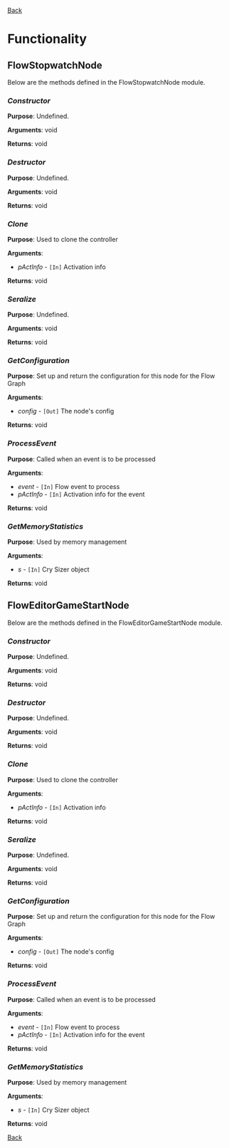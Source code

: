[Back](TechDoc_Architecture_Game_Node_General.md)

# Functionality #

## FlowStopwatchNode ##
Below are the methods defined in the FlowStopwatchNode module.

### **_Constructor_** ###
**Purpose**:
Undefined.

**Arguments**:
void

**Returns**:
void


### **_Destructor_** ###
**Purpose**:
Undefined.

**Arguments**:
void

**Returns**:
void


### **_Clone_** ###
**Purpose**:
Used to clone the controller

**Arguments**:
  * _pActInfo_ - `[In]` Activation info

**Returns**:
void


### **_Seralize_** ###
**Purpose**:
Undefined.

**Arguments**:
void

**Returns**:
void


### **_GetConfiguration_** ###
**Purpose**:
Set up and return the configuration for this node for the Flow Graph

**Arguments**:
  * _config_ - `[Out]` The node's config

**Returns**:
void


### **_ProcessEvent_** ###
**Purpose**:
Called when an event is to be processed

**Arguments**:
  * _event_ - `[In]` Flow event to process
  * _pActInfo_ - `[In]` Activation info for the event

**Returns**:
void


### **_GetMemoryStatistics_** ###
**Purpose**:
Used by memory management

**Arguments**:
  * _s_ - `[In]` Cry Sizer object

**Returns**:
void


## FlowEditorGameStartNode ##
Below are the methods defined in the FlowEditorGameStartNode module.

### **_Constructor_** ###
**Purpose**:
Undefined.

**Arguments**:
void

**Returns**:
void


### **_Destructor_** ###
**Purpose**:
Undefined.

**Arguments**:
void

**Returns**:
void


### **_Clone_** ###
**Purpose**:
Used to clone the controller

**Arguments**:
  * _pActInfo_ - `[In]` Activation info

**Returns**:
void


### **_Seralize_** ###
**Purpose**:
Undefined.

**Arguments**:
void

**Returns**:
void


### **_GetConfiguration_** ###
**Purpose**:
Set up and return the configuration for this node for the Flow Graph

**Arguments**:
  * _config_ - `[Out]` The node's config

**Returns**:
void


### **_ProcessEvent_** ###
**Purpose**:
Called when an event is to be processed

**Arguments**:
  * _event_ - `[In]` Flow event to process
  * _pActInfo_ - `[In]` Activation info for the event

**Returns**:
void


### **_GetMemoryStatistics_** ###
**Purpose**:
Used by memory management

**Arguments**:
  * _s_ - `[In]` Cry Sizer object

**Returns**:
void

[Back](TechDoc_Architecture_Game_Node_General.md)